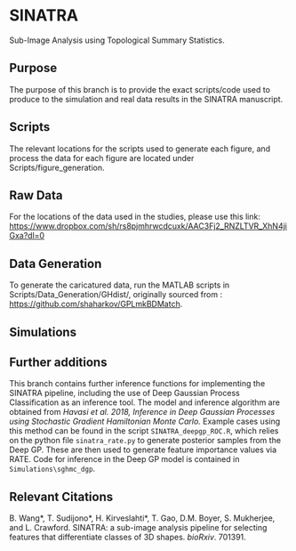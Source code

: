 # SINATRA 
Sub-Image Analysis using Topological Summary Statistics.

## Purpose 

The purpose of this branch is to provide the exact scripts/code used to produce to the simulation and real data results in the SINATRA manuscript.

## Scripts
The relevant locations for the scripts used to generate each figure, and process the data for each figure are located under Scripts/figure_generation. 

## Raw Data
For the locations of the data used in the studies, please use this link: https://www.dropbox.com/sh/rs8pjmhrwcdcuxk/AAC3Fj2_RNZLTVR_XhN4jiGxa?dl=0

## Data Generation
To generate the caricatured data, run the MATLAB scripts in Scripts/Data_Generation/GHdist/, originally sourced from : https://github.com/shaharkov/GPLmkBDMatch. 

## Simulations

## Further additions

This branch contains further inference functions for implementing the SINATRA pipeline, including the use of Deep Gaussian Process Classification as an inference tool. The model and inference algorithm are obtained from *Havasi et al. 2018, Inference in Deep Gaussian Processes using Stochastic Gradient Hamiltonian Monte Carlo.* Example cases using this method can be found in the script `SINATRA_deepgp_ROC.R`, which relies on the python file `sinatra_rate.py` to generate posterior samples from the Deep GP. These are then used to generate feature importance values via RATE. Code for inference in the Deep GP model is contained in `Simulations\sghmc_dgp`.

## Relevant Citations

B. Wang*, T. Sudijono*, H. Kirveslahti*, T. Gao, D.M. Boyer, S. Mukherjee, and L. Crawford. SINATRA: a sub-image analysis pipeline for selecting features that differentiate classes of 3D shapes. _bioRxiv_. 701391.
